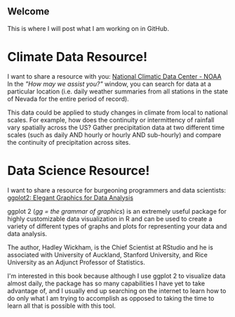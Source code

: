 ## Welcome

This is where I will post what I am working on in GitHub.

# Climate Data Resource!
I want to share a resource with you: [National Climatic Data Center - NOAA](https://www.ncdc.noaa.gov/)
In the *"How may we assist you?"* window, you can search for data at a particular location (i.e. daily weather summaries from all stations in the state of Nevada for the entire period of record).

This data could be applied to study changes in climate from local to national scales. For example, how does the continuity  or intermittency of rainfall vary spatially across the US? Gather precipitation data at two different time scales (such as daily AND hourly or hourly AND sub-hourly) and compare the continuity of precipitation across sites. 

# Data Science Resource!
I want to share a resource for burgeoning programmers and data scientists: [ggplot2: Elegant Graphics for Data Analysis](https://ggplot2-book.org/) 

ggplot 2 (*gg = the grammar of graphics*) is an extremely useful package for highly customizable data visualization in R and can be used to create a variety of different types of graphs and plots for representing your data and data analysis. 

The author, Hadley Wickham, is the Chief Scientist at RStudio and he is associated with University of Auckland, Stanford University, and Rice University as an Adjunct Professor of Statistics. 

I'm interested in this book because although I use ggplot 2 to visualize data almost daily, the package has so many capabilities I have yet to take advantage of, and I usually end up searching on the internet to learn how to do only what I am trying to accomplish as opposed to taking the time to learn all that is possible with this tool.
